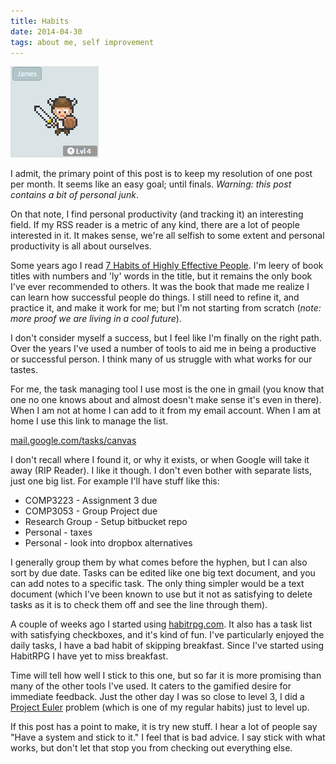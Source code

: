 ```yaml
---
title: Habits
date: 2014-04-30
tags: about me, self improvement
---
```


![That sword looks a little too big.][pic-1]

I admit, the primary point of this post is to keep my resolution of one post per month. It seems
like an easy goal; until finals. _Warning: this post contains a bit of personal junk_.

On that note, I find personal productivity (and tracking it) an interesting field. If my RSS reader
is a metric of any kind, there are a lot of people interested in it. It makes sense, we're all
selfish to some extent and personal productivity is all about ourselves.

<!-- more -->

Some years ago I read [7 Habits of Highly Effective People][link-1]. I'm leery of book titles with
numbers and 'ly' words in the title, but it remains the only book I've ever recommended to others.
It was the book that made me realize I can learn how successful people do things. I still need to
refine it, and practice it, and make it work for me; but I'm not starting from scratch (_note: more
proof we are living in a cool future_).

I don't consider myself a success, but I feel like I'm finally on the right path. Over the years
I've used a number of tools to aid me in being a productive or successful person. I think many of
us struggle with what works for our tastes.

For me, the task managing tool I use most is the one in gmail (you know that one no one knows about
and almost doesn't make sense it's even in there). When I am not at home I can add to it from my
email account. When I am at home I use this link to manage the list.

[mail.google.com/tasks/canvas][link-2]

I don't recall where I found it, or why it exists, or when Google will take it away (RIP Reader). I
like it though. I don't even bother with separate lists, just one big list. For example I'll have
stuff like this:

* COMP3223 - Assignment 3 due
* COMP3053 - Group Project due
* Research Group - Setup bitbucket repo
* Personal - taxes
* Personal - look into dropbox alternatives

I generally group them by what comes before the hyphen, but I can also sort by due date. Tasks can
be edited like one big text document, and you can add notes to a specific task. The only thing
simpler would be a text document (which I've been known to use but it not as satisfying to delete
tasks as it is to check them off and see the line through them).

A couple of weeks ago I started using [habitrpg.com][link-3]. It also has a task list with
satisfying checkboxes, and it's kind of fun. I've particularly enjoyed the daily tasks, I have a bad
habit of skipping breakfast. Since I've started using HabitRPG I have yet to miss breakfast.

Time will tell how well I stick to this one, but so far it is more promising than many of the other
tools I've used. It caters to the gamified desire for immediate feedback. Just the other day I was
so close to level 3, I did a [Project Euler][link-4] problem (which is one of my regular habits)
just to level up.

If this post has a point to make, it is try new stuff. I hear a lot of people say "Have a system and
stick to it." I feel that is bad advice. I say stick with what works, but don't let that stop you
from checking out everything else.

[pic-1]: ../images/habit-guy.png "No doubt, the world of Habitaria fears the might of a level 4 habit builder and his magic helmet."
[link-1]: https://www.stephencovey.com/7habits/7habits.php
[link-2]: https://mail.google.com/tasks/canvas
[link-3]: https://habitrpg.com/
[link-4]: http://projecteuler.net/problems
